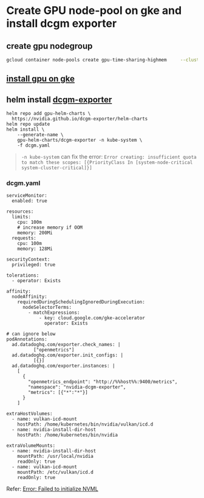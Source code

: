# Create GPU node-pool on gke and install dcgm exporter

## create gpu nodegroup

```bash
gcloud container node-pools create gpu-time-sharing-highmem     --cluster=your_cluster_name     --machine-type=n1-highmem-4     --region=us-west1     --node-locations "us-west1-a"     --accelerator=type=nvidia-tesla-t4,count=1,gpu-sharing-strategy=time-sharing,max-shared-clients-per-gpu=8
```

## [install gpu on gke](https://cloud.google.com/kubernetes-engine/docs/how-to/gpus?hl=zh-cn#installing_drivers)

## helm install [dcgm-exporter](https://github.com/NVIDIA/dcgm-exporter)


```
helm repo add gpu-helm-charts \
  https://nvidia.github.io/dcgm-exporter/helm-charts
helm repo update
helm install \
    --generate-name \
    gpu-helm-charts/dcgm-exporter -n kube-system \
    -f dcgm.yaml
```

>  `-n kube-system` can fix the error: `Error creating: insufficient quota to match these scopes: [{PriorityClass In [system-node-critical system-cluster-critical]}]`

### dcgm.yaml
```
serviceMonitor:
  enabled: true

resources:
  limits:
    cpu: 100m
    # increase memory if OOM
    memory: 200Mi
  requests:
    cpu: 100m
    memory: 128Mi

securityContext:
  privileged: true

tolerations:
  - operator: Exists

affinity:
  nodeAffinity:
    requiredDuringSchedulingIgnoredDuringExecution:
      nodeSelectorTerms:
        - matchExpressions:
            - key: cloud.google.com/gke-accelerator
              operator: Exists

# can ignore below
podAnnotations:
  ad.datadoghq.com/exporter.check_names: |
          ["openmetrics"]
  ad.datadoghq.com/exporter.init_configs: |
          [{}]
  ad.datadoghq.com/exporter.instances: |
    [
      {
        "openmetrics_endpoint": "http://%%host%%:9400/metrics",
        "namespace": "nvidia-dcgm-exporter",
        "metrics": [{"*":"*"}]
      }
    ]

extraHostVolumes:
  - name: vulkan-icd-mount
    hostPath: /home/kubernetes/bin/nvidia/vulkan/icd.d
  - name: nvidia-install-dir-host
    hostPath: /home/kubernetes/bin/nvidia

extraVolumeMounts:
  - name: nvidia-install-dir-host
    mountPath: /usr/local/nvidia
    readOnly: true
  - name: vulkan-icd-mount
    mountPath: /etc/vulkan/icd.d
    readOnly: true
```

Refer: 
[Error: Failed to initialize NVML](https://github.com/NVIDIA/dcgm-exporter/issues/59)